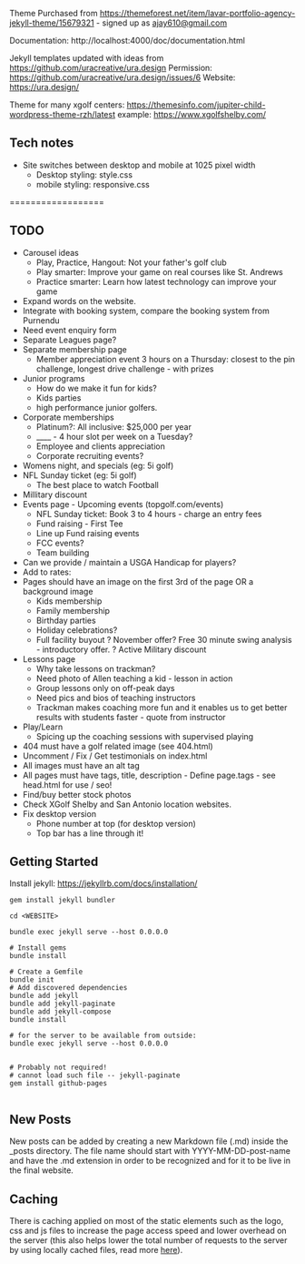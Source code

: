 Theme Purchased from https://themeforest.net/item/lavar-portfolio-agency-jekyll-theme/15679321 - signed up as ajay610@gmail.com

Documentation: http://localhost:4000/doc/documentation.html

Jekyll templates updated with ideas from https://github.com/uracreative/ura.design
Permission: https://github.com/uracreative/ura.design/issues/6
Website: https://ura.design/

Theme for many xgolf centers: https://themesinfo.com/jupiter-child-wordpress-theme-rzh/latest
example: https://www.xgolfshelby.com/

## Tech notes
* Site switches between desktop and mobile at 1025 pixel width
    * Desktop styling: style.css
    * mobile styling: responsive.css

==================

## TODO
- Carousel ideas
    - Play, Practice, Hangout: Not your father's golf club
    - Play smarter: Improve your game on real courses like St. Andrews
    - Practice smarter: Learn how latest technology can improve your game
- Expand words on the website.
- Integrate with booking system, compare the booking system from Purnendu
- Need event enquiry form
- Separate Leagues page?
- Separate membership page
    - Member appreciation event 3 hours on a Thursday: closest to the pin challenge, longest drive challenge - with prizes
- Junior programs
    - How do we make it fun for kids?
    - Kids parties
    - high performance junior golfers.
- Corporate memberships
    - Platinum?: All inclusive: $25,000 per year
    - ____ - 4 hour slot per week on a Tuesday?
    - Employee and clients appreciation
    - Corporate recruiting events?
- Womens night, and specials (eg: 5i golf)
- NFL Sunday ticket (eg: 5i golf)
    - The best place to watch Football
- Millitary discount
- Events page - Upcoming events (topgolf.com/events)
    - NFL Sunday ticket: Book 3 to 4 hours - charge an entry fees
    - Fund raising - First Tee
    - Line up Fund raising events
    - FCC events?
    - Team building
- Can we provide / maintain a USGA Handicap for players?
- Add to rates:  
- Pages should have an image on the first 3rd of the page OR a background image
  - Kids membership
  - Family membership
  - Birthday parties
  - Holiday celebrations?
  - Full facility buyout
  ? November offer? Free 30 minute swing analysis - introductory offer.
  ? Active Military discount 
- Lessons page
    - Why take lessons on trackman?
    - Need photo of Allen teaching a kid - lesson in action
    - Group lessons only on off-peak days
    - Need pics and bios of teaching instructors
    - Trackman makes coaching more fun and it enables us to get better results with students faster - quote from instructor
- Play/Learn
    - Spicing up the coaching sessions with supervised playing
- 404 must have a golf related image (see 404.html)
- Uncomment / Fix / Get testimonials on index.html
- All images must have an alt tag
- All pages must have tags, title, description - Define page.tags - see head.html for use / seo!
- Find/buy better stock photos
- Check XGolf Shelby and San Antonio location websites. 
- Fix desktop version
    - Phone number at top (for desktop version)
    - Top bar has a line through it!


## Getting Started

Install jekyll: https://jekyllrb.com/docs/installation/

```
gem install jekyll bundler

cd <WEBSITE>

bundle exec jekyll serve --host 0.0.0.0

# Install gems
bundle install

# Create a Gemfile
bundle init
# Add discovered dependencies
bundle add jekyll
bundle add jekyll-paginate
bundle add jekyll-compose
bundle install

# for the server to be available from outside:
bundle exec jekyll serve --host 0.0.0.0


# Probably not required!
# cannot load such file -- jekyll-paginate
gem install github-pages


```

## New Posts
New posts can be added by creating a new Markdown file (.md) inside the _posts directory. The file name should start with YYYY-MM-DD-post-name and have the .md extension in order to be recognized and for it to be live in the final website.

## Caching
There is caching applied on most of the static elements such as the logo, css and js files to increase the page access speed and lower overhead on the server (this also helps lower the total number of requests to the server by using locally cached files, read more [here](https://gtmetrix.com/leverage-browser-caching.html)).

